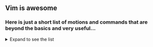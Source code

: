 ## Vim is awesome
### Here is just a short list of motions and commands that are beyond the basics and very useful...
<details>
  <summary>Expand to see the list</summary>
<!--
**joelpalmer/joelpalmer** is a ✨ _special_ ✨ repository because its `README.md` (this file) appears on your GitHub profile.
-->
### Indenting
---------
- normal indent 5 lines: `5>>` ← FYI `ysiw` or with a W
- visual block: `Vjj>`
- Curlies: `>%` from the brace
- Paste and be aligned in new location: `]p` as opposed to just `p`
- Indent a range of line in ex: `:4,8>` 
- Indent with markers `ma` where to start `>'a` where to end
- Indent to line num: `>12gg` 
- Indent paragraph: `>}`
- Indent to top of screen: `>H`
- Indent everything: `gg=G`

### Motions
------
- `H`, `L`, `M`  → Go to High(top), Low(bottom), Middle of page

### Scroll
------
- <kbd>Ctrl</kbd> + <kbd>d</kbd> - move half screen down
- <kbd>Ctrl</kbd> + <kbd>u</kbd> - move half screen up
- <kbd>Ctrl</kbd> + <kbd>y</kbd> - move down one line
- <kbd>Ctrl</kbd> + <kbd>e</kbd> - move up one line

### Ex
---
Duplicate/move lines:
- `:t.` - duplicate line
- `:t 7` - copy it after line 7
- `:v/foo/m$` - moves not matching lines to EOF!

Other:
- `:w anotherfilename` is "saveas "
    - substitute filename with some cmd and buffer will go out to it - `:w !cat`
- `:earlier` -- go back in to by mins 15m and get back by :later
- `:.!` date or whatever command to have it dumped in to your window- the . is key
		- similar to :r! but r opens a new line and . overwrites current line!!
		- date (or whatever cmd on a line) and then run !$sh
- :arga -- add multiple files unlike with e
- :tab sball -- open buffers in tabs then use gt and gT
- :%TOhtml - creates an html page of your buffer
- :v/PATTERN/d -- delete lines that don't match pattern
- :e %:h/<filename> to create file in same directory 

### More stuff
---
- ' for mark line and backtick for exact location!
- . is current line and $ is last like in : commands
- * next occurence of word under curson
- s delete and insert like x + i
- B and E for space separated words
- '.  -- last edited line!!!
- g; -- last edit position!
- I -- insert at beginning of line
- ctrl-a -- increment- ADD!
- . -- repeat last command
- <kbd>ctrl</kbd> + <kbd>r</kbd> + whatever in command mode or insert 
	- % -- go to matching brace
	- . -- last inserted text
- q: -- command window history!
- mC and mT for code and test and then 'C and 'T
- registers -- "kyy and then "kp to paste it
- 0 register only gets populated with yanked text, not deleted. Handy for copy, delete, replace etc.
- 1 register holds last delete or change, see last bullet
	- 1-9 hold the last deletes 
  - . register has last inserted text no matter how it was inserted
- qm -- record macro under arbitrary m register
- xp: -- swap char with next char
- + to go to start of next line or first non blank character
- g+ and g- go back and forward in time
- `dab` and `daB` for delete around brackets and parens
- dt<kbd>space</kbd> and ct<kbd>space</kbd> -- delete or change up to space!!! or just dW cW!
- de -- delete everything til the end of the word and then . to repeat
- ci -- change in
- C -- just like D put puts you in insert mode
- ddp -- move current line down a row - it swaps with below line
- xp -- swap current char with next
- <kbd>ctrl</kbd> + <<kbd>f</kbd> forward a page and ctrl-b backward a page
- zt or z<kbd>return</kbd> and zb make current line top or bottom of page, like zz centers it!
- df<kbd>space</kbd> delete up to and including next space
- dt. -- delete until .
- ye -- copy/yank text from here to end of word
- cc -- cut current line or S
- B & E use whitespace a delimeters
- g; (last place you made a change!) and g, move forward and backwards through the changelist!
	- '. will go to last edited line and `. will go to last edit position 
	- ctrl-o (old) up jump list and ctrl-i down jump list through jump list :ju 
	- :changes - change list!
	- gv -- reselects last visual selection
	- :verbose set whatev? - tells you where it was set or unset
		- also works with maps and highlights 
- q: browse, edit and execute from your command history
- q/ for search history - ctrl-c to exit
- vim http://... to open web page source
- gi -- go to position of last insert stopped
- ctrl-z or for sub shell :sh to go out to zsh and the fg to come back
- == correct indentation based on line above
- mksession -- !
- `set list` to show whitespace etc
- = for fix indenting in GQL and JS etc!
- surround Vv and then S and what you want to surround with!!!
- G=gg -- auto re-indent entire document
- <kbd>`</kbd>> + <<kbd>.</kbd> -- jump to last mod location --  '. last line
- das or dis to delete sentence.
- dap or dip to delete a paragraph
- d) delete from cursor to end of sentence as long as there are no dots - use das usually
- dT<char> delete backwords to char
- gi - last insert location

Spelling:
- 1z= takes the first spelling suggestion
- zg - add spelling word
- z= -- look at spelling suggestions
</details>
